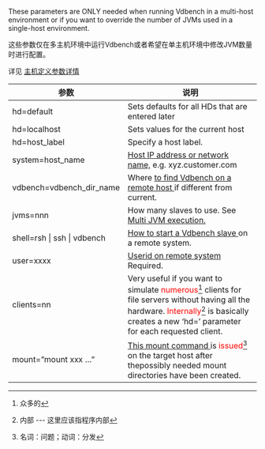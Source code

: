 These parameters are ONLY needed when running Vdbench in a multi-host environment or if you want to override the number of JVMs used in a single-host environment.

这些参数仅在多主机环境中运行Vdbench或者希望在单主机环境中修改JVM数量时进行配置。



详见 [主机定义参数详情](#_bookmark70)

 

| 参数                        | 说明                                                         |
| --------------------------- | ------------------------------------------------------------ |
| hd=default                  | Sets defaults for all HDs that are entered later             |
| hd=localhost                | Sets values for the current host                             |
| hd=host_label               | Specify a host label.                                        |
| system=host_name            | [Host IP address or network name,](#_bookmark72) e.g. xyz.customer.com |
| vdbench=vdbench_dir_name    | Where [to find Vdbench on a remote host ](#_bookmark75)if different from current. |
| jvms=nnn                    | How many slaves to use. See [Multi JVM execution.](#_bookmark34) |
| shell=rsh \| ssh \| vdbench | [How to start a Vdbench slave ](#_bookmark76)on a remote system. |
| user=xxxx                   | [Userid on remote system ](#_bookmark77)Required.            |
| clients=nn                  | Very useful if you want to simulate <font color="#FF00000">numerous</font>[^ 1 ] clients for file servers without having all the hardware. <font color="#FF00000">Internally</font>[^ 2 ] is basically creates a new ‘hd=’ parameter for each requested client. |
| mount=”mount xxx …”         | [This mount command ](#_bookmark78)is <font color="#FF00000">issued</font>[^ 3 ] on the target host after thepossibly needed mount directories have been created. |



[^ 1 ]: 众多的
[^ 2 ]: 内部 --- 这里应该指程序内部
[^ 3 ]: 名词：问题；动词：分发